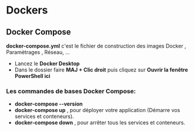 # Dockers

## Docker Compose
**docker-compose.yml** c'est le fichier de construction des images Docker , Paramètrages , Réseau, ...
- Lancez le **Docker Desktop**
- Dans le dossier faire **MAJ + Clic droit** puis cliquez sur **Ouvrir la fenêtre PowerShell ici**

### Les commandes de bases Docker Compose:
- **docker-compose --version**
- **docker-compose up** , pour déployer votre application (Démarre vos services et conteneurs).
- **docker-compose down** , pour arrêter tous les services et conteneurs.
